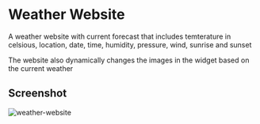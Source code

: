 # Weather Website

A weather website with current forecast that includes temterature in celsious, location, date, time, humidity, pressure, wind, sunrise and sunset

The website also dynamically changes the images in the widget based on the current weather

## Screenshot

![weather-website](https://user-images.githubusercontent.com/44105016/178471880-c20e8c68-5fa6-4f32-b309-f4b972bdbe02.png)
